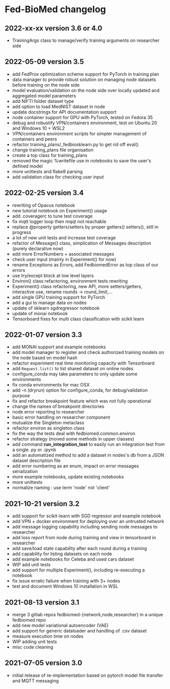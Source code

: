 # Fed-BioMed changelog

## 2022-xx-xx version 3.6 or 4.0

- TrainingArgs class to manage/verify training arguments on researcher side

## 2022-05-09 version 3.5

- add FedProx optimization scheme support for PyTorch in training plan
- data manager to provide robust solution on managing node datasets before training on the node side
- model evaluation/validation on the node side over locally updated and aggregated model parameters
- add NIFTI folder dataset type
- add option to load MedNIST dataset in node
- update docstrings for API documentation support
- node container support for GPU with PyTorch, tested on Fedora 35
- debug and robustify VPN/containers environment, test on Ubuntu 20 and Windows 10 + WSL2
- VPN/containers environment scripts for simpler management of containers and peers
- refactor training\_plans/\_fedbiosklearn.py to get rid off eval()
- change training\_plans file organisation
- create a top class for training\_plans
- removed the magic %writefile use in notebooks to save the user's defined model
- more unittests and flake8 parsing
- add validation class for checking user input

## 2022-02-25 version 3.4

- rewriting of Opacus notebook
- new tutorial notebook on Experiment() usage
- add .coveragerc to tune test coverage
- fix mqtt logger loop then mqqt not reachable
- replace @property getters/setters by proper getters() setters(), still in progress
- a lot of new unit tests and increase test coverage
- refactor of Message() class, simplication of Messages description (purely declarative now)
- add more ErrorNumbers + associated messages
- check user input (mainly in Experiment() for now)
- rename Exceptions as Errors, add FedbiomedError as top class of our errors
- use try/except block at low level layers
- Environ() class refactoring, environment tests rewriting
- Experiment() class refactoring, new API, more setters/getters, interactive use, rename rounds -> round_limit,...
- add single GPU training support for PyTorch
- add a gui to manage data on nodes
- update of sklearn sgdregressor notebook
- update of monai notebook
- Tensorboard fixes for multi class classification with scikit learn

## 2022-01-07 version 3.3

- add MONAI support and example notebooks
- add model manager to register and check authorized training models on the node based on model hash
- refactor experiment real time monitoring capacity with Tensorboard
- add `Request.list()` to list shared dataset on online nodes
- configure_conda may take parameters to only update some environments
- fix conda environments for mac OSX
- add -n (dryrun) option for configure_conda, for debug/validation purpose
- fix and refactor breakpoint feature which was not fully operational
- change the names of breakpoint directories
- node error reporting to researcher
- basic error handling on researcher component
- mutualize the Singleton metaclass
- refactor environ as singleton class
- fix the way the tests deal with fedbiomed.common.environ
- refactor strategy (moved some methods in upper classes)
- add command **run_integration_test** to easily run an integration test from a single .py or .ipynb
- add an automatized method to add a dataset in nodes's db from a JSON dataset description file
- add error numbering as an enum, impact on error messages serialization
- more example notebooks, update existing notebooks
- more unittests
- normalize naming : use term 'node' not 'client'

## 2021-10-21 version 3.2

- add support for scikit-learn with SGD regressor and example notebook
- add VPN + docker environment for deploying over an untrusted network
- add message logging capability including sending node messages to researcher
- add loss report from node during training and view in tensorboard in researcher
- add save/load state capability after each round during a training
- add capability for listing datasets on each node
- add example notebooks for Celeba and used cars dataset
- WIP add unit tests
- add support for multiple Experiment(), including re-executing a notebook
- fix issue erratic failure when training with 3+ nodes
- test and document Windows 10 installation in WSL

## 2021-08-13 version 3.1

- merge 3 gitlab repos fedbiomed-{network,node,researcher} in a unique fedbiomed repo
- add new model variational autoencoder (VAE)
- add support for generic dataloader and handling of .csv dataset
- measure execution time on nodes
- WIP adding unit tests
- misc code cleaning

## 2021-07-05 version 3.0

- initial release of re-implementation based on pytorch model file transfer and MQTT messaging
